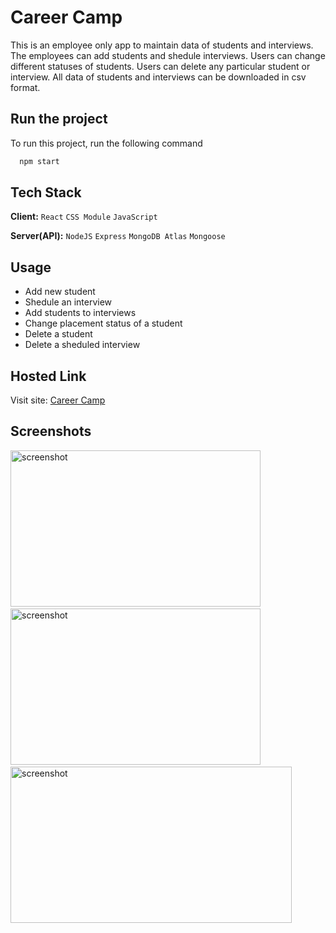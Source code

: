 # Career Camp

This is an employee only app to maintain data of students and interviews. The employees can add students and shedule interviews. Users can change different statuses of students. Users can delete any particular student or interview. All data of students and interviews can be downloaded in csv format.

## Run the project

To run this project, run the following command

```bash
  npm start
```
## Tech Stack

**Client:** `React` `CSS Module` `JavaScript`

**Server(API):** `NodeJS` `Express` `MongoDB Atlas` `Mongoose`

## Usage

- Add new student
- Shedule an interview
- Add students to interviews
- Change placement status of a student
- Delete a student
- Delete a sheduled interview

## Hosted Link

Visit site: [Career Camp](https://career-camp-088361.netlify.app)

## Screenshots

<img src="https://user-images.githubusercontent.com/114740896/209808026-8107e023-4790-40cd-9ba4-e0650a310447.png" alt="screenshot" height="250" width="400">&ensp;<img src="https://user-images.githubusercontent.com/114740896/209808012-870f115d-11dc-460d-a956-d386238c28ca.png" alt="screenshot" height="250" width="400">&ensp;<img src="https://user-images.githubusercontent.com/114740896/209808022-5cf7f062-a023-46bf-b74a-50c6deaf2445.png" alt="screenshot" height="250" width="450">
